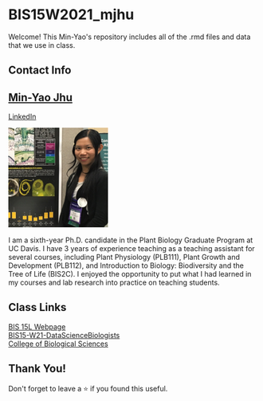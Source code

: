 # BIS15W2021_mjhu

Welcome! This Min-Yao's repository includes all of the .rmd files and data that we use in class.

## Contact Info

## [Min-Yao Jhu](mailto:minjhu@ucdavis.edu)  
[LinkedIn](www.linkedin.com/in/min-yao-jhu)

<img src="Image/2017_aspb.jpg" width="200">

I am a sixth-year Ph.D. candidate in the Plant Biology Graduate Program at UC Davis.
I have 3 years of experience teaching as a teaching assistant for several courses, including Plant Physiology (PLB111), Plant Growth and Development (PLB112), and Introduction to Biology: Biodiversity and the Tree of Life (BIS2C). I enjoyed the opportunity to put what I had learned in my courses and lab research into practice on teaching students.

## Class Links  

[BIS 15L Webpage](https://jmledford3115.github.io/datascibiol/)  
[BIS15-W21-DataScienceBiologists](https://github.com/jmledford3115/BIS15L-W21-DataScienceBiologists)  
[College of Biological Sciences](https://biology.ucdavis.edu/)  

## Thank You!  

Don't forget to leave a ⭐ if you found this useful.
